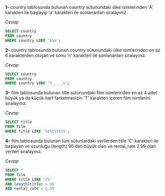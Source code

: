 **1-** country tablosunda bulunan country sütunundaki ülke isimlerinden 'A' karakteri ile başlayıp 'a' karakteri ile sonlananları sıralayınız.

*Cevap*
```sql
SELECT country
FROM country
WHERE country LIKE 'A%a';
```
**2-** country tablosunda bulunan country sütunundaki ülke isimlerinden en az 6 karakterden oluşan ve sonu 'n' karakteri ile sonlananları sıralayınız.

*Cevap*
```sql
SELECT country
FROM country
WHERE country LIKE '%_____n';
```
**3-** film tablosunda bulunan title sütunundaki film isimlerinden en az 4 adet büyük ya da küçük harf farketmesizin 'T' karakteri içeren film isimlerini sıralayınız.

*Cevap*
```sql
SELECT title
FROM film
WHERE title LIKE '%t%t%t%t%';
```

**4-** film tablosunda bulunan tüm sütunlardaki verilerden title 'C' karakteri ile başlayan ve uzunluğu (length) 90 dan büyük olan ve rental_rate 2.99 olan verileri sıralayınız.

*Cevap*
```sql
SELECT *
FROM film
WHERE title LIKE 'C%'
AND length(title) > 90
AND rental_rate = 2.99
```